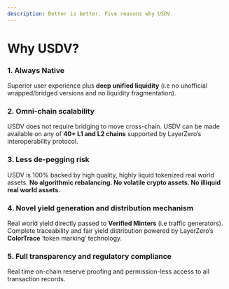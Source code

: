 ```yaml
---
description: Better is better. Five reasons why USDV.
---
```


# Why USDV?

### 1. Always Native

Superior user experience plus **deep unified liquidity** (i.e no unofficial wrapped/bridged versions and no liquidity fragmentation).



### 2. Omni-chain scalability

USDV does not require bridging to move cross-chain. USDV can be made available on any of **40+ L1 and L2 chains** supported by LayerZero’s interoperability protocol.



### 3. Less de-pegging risk

USDV is 100% backed by high quality, highly liquid tokenized real world assets. **No algorithmic rebalancing. No volatile crypto assets. No illiquid real world assets.**



### 4. Novel yield generation and distribution mechanism

Real world yield directly passed to **Verified Minters** (i.e traffic generators). Complete traceability and fair yield distribution powered by LayerZero’s **ColorTrace** ‘token marking’ technology.



### 5. Full transparency and regulatory compliance

Real time on-chain reserve proofing and permission-less access to all transaction records.
